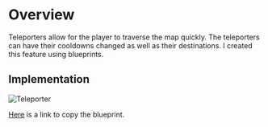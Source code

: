 # Overview

Teleporters allow for the player to traverse the map quickly. The teleporters can have their cooldowns changed as well as their destinations. I created this feature using blueprints.

## Implementation
![Teleporter](https://user-images.githubusercontent.com/47003895/120931265-b23d3480-c6e8-11eb-97b3-8a6ef251b47b.png)

[Here](https://blueprintue.com/blueprint/_ds28bmb/) is a link to copy the blueprint.
